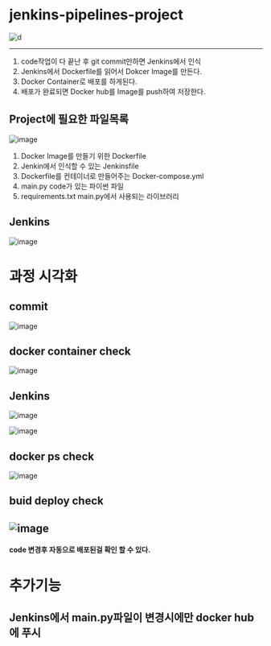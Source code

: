 # jenkins-pipelines-project
![d](https://user-images.githubusercontent.com/60678531/150051193-cbfe89a0-b1f6-4d8f-aaec-d8d8bfd302f5.png)

----------------------------------------------------------------------------
1. code작업이 다 끝난 후 git commit만하면 Jenkins에서 인식
2. Jenkins에서 Dockerfile를 읽어서 Dokcer Image를 만든다.
3. Docker Container로 배포를 하게된다.
4. 배포가 완료되면 Docker hub를 Image를 push하여 저장한다. 

## Project에 필요한 파일목록
![image](https://user-images.githubusercontent.com/60678531/150052082-88820e82-009a-4ae4-b53d-13ab697dc5e7.png)
1. Docker Image를 만들기 위한 Dockerfile
2. Jenkin에서 인식할 수 있는 Jenkinsfile
3. Dockerfile를 컨테이너로 만들어주는 Docker-compose.yml
4. main.py code가 있는 파이썬 파일
5. requirements.txt main.py에서 사용되는 라이브러리 

## Jenkins
![image](https://user-images.githubusercontent.com/60678531/150054299-1e4226c4-71e8-4bae-90b5-0bfaa4b69b15.png)


# 과정 시각화
## commit 
![image](https://user-images.githubusercontent.com/60678531/150054816-6cc0a577-e9d7-466f-84ca-bb66f9089d7a.png)
## docker container check
![image](https://user-images.githubusercontent.com/60678531/150054899-2a06c49a-9af2-4e7d-a53d-ecf6c3429bd2.png)
## Jenkins 
![image](https://user-images.githubusercontent.com/60678531/150054994-9d97e790-8614-4efe-b8cc-b36cc381180e.png)

![image](https://user-images.githubusercontent.com/60678531/150055028-6a247699-b877-49aa-9bb5-0a75e6f17bbe.png)

## docker ps check
![image](https://user-images.githubusercontent.com/60678531/150055600-c271681b-c449-41f8-8d5b-5f9d4e2e9bbe.png)

## buid deploy check
![image](https://user-images.githubusercontent.com/60678531/150055721-8095642e-b917-4e9c-9f2e-82eac401e142.png)
-----------------------------------------------------
#### code 변경후 자동으로 배포된걸 확인 할 수 있다. 


# 추가기능 
## Jenkins에서 main.py파일이 변경시에만 docker hub에 푸시

